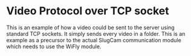 # Video Protocol over TCP socket

This is an example of how a video could be sent to the server using standard TCP
sockets. It simply sends every video in a folder. This is an example as a
precursor to the actual SlugCam communication module which needs to use the
WiFly module.

